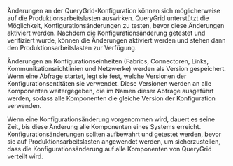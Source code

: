 Änderungen an der QueryGrid-Konfiguration können sich möglicherweise auf die Produktionsarbeitslasten auswirken. QueryGrid unterstützt die Möglichkeit, Konfigurationsänderungen zu testen, bevor diese Änderungen aktiviert werden. Nachdem die Konfigurationsänderung getestet und verifiziert wurde, können die Änderungen aktiviert werden und stehen dann den Produktionsarbeitslasten zur Verfügung.

Änderungen an Konfigurationseinheiten (Fabrics, Connectoren, Links, Kommunikationsrichtlinien und Netzwerke) werden als Version gespeichert. Wenn eine Abfrage startet, legt sie fest, welche Versionen der Konfigurationsentitäten sie verwendet. Diese Versionen werden an alle Komponenten weitergegeben, die im Namen dieser Abfrage ausgeführt werden, sodass alle Komponenten die gleiche Version der Konfiguration verwenden.

Wenn eine Konfigurationsänderung vorgenommen wird, dauert es seine Zeit, bis diese Änderung alle Komponenten eines Systems erreicht. Konfigurationsänderungen sollten aufbewahrt und getestet werden, bevor sie auf Produktionsarbeitslasten angewendet werden, um sicherzustellen, dass die Konfigurationsänderung auf alle Komponenten von QueryGrid verteilt wird.

